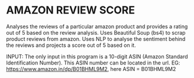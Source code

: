 # AMAZON REVIEW SCORE
 Analyses the reviews of a particular amazon product and provides a rating out of 5 based on the review analysis.
 Uses Beautiful Soup (bs4) to scrap product reviews from amazon.
 Uses NLP to analyse the sentiment behind the reviews and projects a score out of 5 based on it.
 
 INPUT:
 The only input in this program is a 10-digit ASIN (Amazon Standard Identification Number).
 This ASIN number can be located in the url. EG: https://www.amazon.in/dp/B01BHML9M2, here ASIN =  B01BHML9M2
